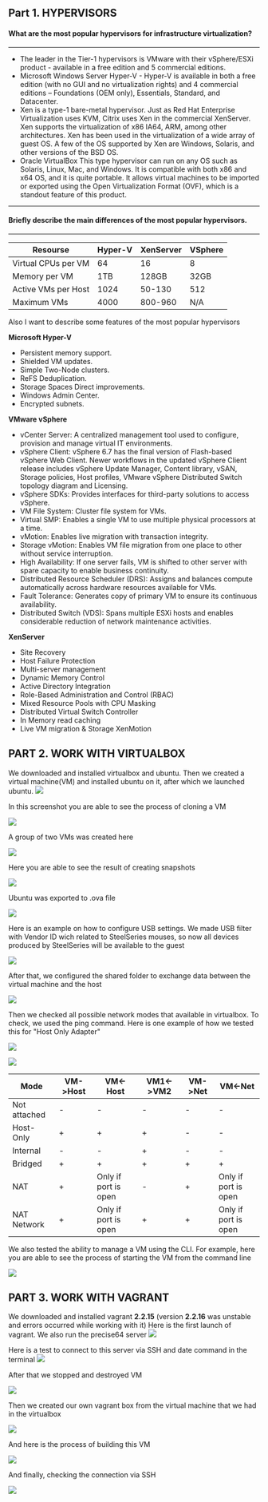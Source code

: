 ##  Part 1. HYPERVISORS
####   What are the most popular hypervisors for infrastructure virtualization?

------------

- The leader in the Tier-1 hypervisors is VMware with their vSphere/ESXi product - available in a free edition and 5 commercial editions.
- Microsoft Windows Server Hyper-V - Hyper-V is available in both a free edition (with no GUI and no virtualization rights) and 4 commercial editions – Foundations (OEM only), Essentials, Standard, and Datacenter. 
- Xen is a type-1 bare-metal hypervisor. Just as Red Hat Enterprise Virtualization uses KVM, Citrix uses Xen in the commercial XenServer. Xen supports the virtualization of x86 IA64, ARM, among other architectures. Xen has been used in the virtualization of a wide array of guest OS. A few of the OS supported by Xen are Windows, Solaris, and other versions of the BSD OS.
- Oracle VirtualBox This type hypervisor can run on any OS such as Solaris, Linux, Mac, and Windows. It is compatible with both x86 and x64 OS, and it is quite portable. It allows virtual machines to be imported or exported using the Open Virtualization Format (OVF), which is a standout feature of this product.

------------
#### Briefly describe the main differences of the most popular hypervisors.

------------
| Resourse |Hyper-V   |XenServer   |VSphere   |
| ------------ | ------------ | ------------ | ------------ |
|Virtual CPUs per VM   |64   |16   |8   |
|Memory per VM   |1TB   |128GB   |32GB   |
|Active VMs per Host   |1024   |50-130   |512   |
|Maximum VMs   |4000   |800-960   |N/A  |

Also I want to describe some features of the most popular hypervisors

**Microsoft Hyper-V**

- Persistent memory support.
- Shielded VM updates.
- Simple Two-Node clusters.
- ReFS Deduplication.
- Storage Spaces Direct improvements.
- Windows Admin Center.
- Encrypted subnets.

**VMware vSphere**

- vCenter Server: A centralized management tool used to configure, provision and manage virtual IT environments.
- vSphere Client: vSphere 6.7 has the final version of Flash-based vSphere Web Client. Newer workflows in the updated vSphere Client release includes vSphere Update Manager, Content library, vSAN, Storage policies, Host profiles, VMware vSphere Distributed Switch topology diagram and Licensing.
- vSphere SDKs: Provides interfaces for third-party solutions to access vSphere.
- VM File System: Cluster file system for VMs.
- Virtual SMP: Enables a single VM to use multiple physical processors at a time.
- vMotion: Enables live migration with transaction integrity.
- Storage vMotion: Enables VM file migration from one place to other without service interruption.
- High Availability: If one server fails, VM is shifted to other server with spare capacity to enable business continuity.
- Distributed Resource Scheduler (DRS): Assigns and balances compute automatically across hardware resources available for VMs.
- Fault Tolerance: Generates copy of primary VM to ensure its continuous availability.
- Distributed Switch (VDS): Spans multiple ESXi hosts and enables considerable reduction of network maintenance activities.

**XenServer**

- Site Recovery
- Host Failure Protection
- Multi-server management
- Dynamic Memory Control
- Active Directory Integration
- Role-Based Administration and Control (RBAC)
- Mixed Resource Pools with CPU Masking
- Distributed Virtual Switch Controller
- In Memory read caching
- Live VM migration & Storage XenMotion 

## PART 2. WORK WITH VIRTUALBOX

We downloaded and installed virtualbox and ubuntu. Then we created a virtual machine(VM) and installed ubuntu on it, after which we launched ubuntu.
![](https://github.com/AlexGurtoff/DevOps_online_Kyiv_2021Q3/blob/master/m2/task2.1/Install_and_run.jpg)

In this screenshot you are able to see the process of cloning a VM

![](https://github.com/AlexGurtoff/DevOps_online_Kyiv_2021Q3/blob/master/m2/task2.1/Clone.jpg)

A group of two VMs was created here

![](https://github.com/AlexGurtoff/DevOps_online_Kyiv_2021Q3/blob/master/m2/task2.1/Group.jpg)

Here you are able to see the result of creating snapshots

![](https://github.com/AlexGurtoff/DevOps_online_Kyiv_2021Q3/blob/master/m2/task2.1/Snapshots.jpg)

Ubuntu was exported to .ova file

![](https://github.com/AlexGurtoff/DevOps_online_Kyiv_2021Q3/blob/master/m2/task2.1/Exported.jpg)

Here is an example on how to configure USB settings. We made USB filter with Vendor ID wich related to SteelSeries mouses, so now all devices produced by SteelSeries will be available to the guest

![](https://github.com/AlexGurtoff/DevOps_online_Kyiv_2021Q3/blob/master/m2/task2.1/Configure_USB.jpg)

After that, we configured the shared folder to exchange data between the virtual machine and the host

![](https://github.com/AlexGurtoff/DevOps_online_Kyiv_2021Q3/blob/master/m2/task2.1/Shared_Folder.jpg)

Then we checked all possible network modes that available in virtualbox. To check, we used the ping command. Here is one example of how we tested this for "Host Only Adapter"

![](https://github.com/AlexGurtoff/DevOps_online_Kyiv_2021Q3/blob/master/m2/task2.1/Example_of_Testing_VM1-VM2.jpg)

![](https://github.com/AlexGurtoff/DevOps_online_Kyiv_2021Q3/blob/master/m2/task2.1/Example_of_Testing_Windows-VM1.jpg)

| Mode  |VM->Host|VM<-Host   |VM1<->VM2  |VM->Net   |VM<-Net   |
| ------------ | ------------ | ------------ | ------------ | ------------ | ------------ |
| Not attached  |  - |  - |  - | -  | -  |
| Host-Only  | +  |  + | +  | -  | -  |
| Internal  |  - |  - | +  | -  | -  |
|Bridged   | +  | +  | +  | +  | +  |
|NAT  | +  | Only if port is open  |  - | +  | Only if port is open  |
|NAT Network  | +  | Only if port is open  | +  | +  | Only if port is open  |

We also tested the ability to manage a VM using the CLI. For example, here you are able to see the process of starting the VM from the command line

![](https://github.com/AlexGurtoff/DevOps_online_Kyiv_2021Q3/blob/master/m2/task2.1/Startvm.jpg)

## PART 3. WORK WITH VAGRANT

We downloaded and installed vagrant **2.2.15** (version **2.2.16** was unstable and errors occurred while working with it)
Here is the first launch of vagrant. We also run the precise64 server
![](https://github.com/AlexGurtoff/DevOps_online_Kyiv_2021Q3/blob/master/m2/task2.1/Vagrant.jpg)

Here is a test to connect to this server via SSH and date command in the terminal
![](https://github.com/AlexGurtoff/DevOps_online_Kyiv_2021Q3/blob/master/m2/task2.1/MobaXterm.jpg)

After that we stopped and destroyed VM

![](https://github.com/AlexGurtoff/DevOps_online_Kyiv_2021Q3/blob/master/m2/task2.1/Stop_and_destroy_VM.jpg)

Then we created our own vagrant box from the virtual machine that we had in the virtualbox

![](https://github.com/AlexGurtoff/DevOps_online_Kyiv_2021Q3/blob/master/m2/task2.1/Vagrant2.jpg)

And here is the process of building this VM

![](https://github.com/AlexGurtoff/DevOps_online_Kyiv_2021Q3/blob/master/m2/task2.1/Up_myownbuild.jpg)

And finally, checking the connection via SSH

![](https://github.com/AlexGurtoff/DevOps_online_Kyiv_2021Q3/blob/master/m2/task2.1/VM_and_MobaXTerm.jpg)